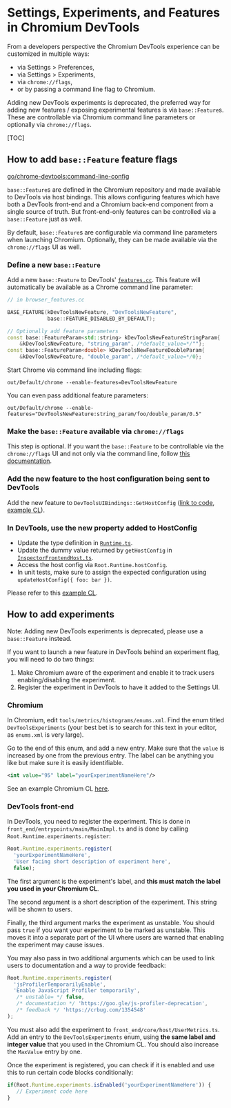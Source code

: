 # Settings, Experiments, and Features in Chromium DevTools

From a developers perspective the Chromium DevTools experience can be
customized in multiple ways:

* via Settings \> Preferences,
* via Settings \> Experiments,
* via `chrome://flags`,
* or by passing a command line flag to Chromium.

Adding new DevTools experiments is deprecated, the preferred way for adding new
features / exposing experimental features is via `base::Feature`s. These are
controllable via Chromium command line parameters or optionally via `chrome://flags`.


[TOC]

## How to add `base::Feature` feature flags

[go/chrome-devtools:command-line-config](http://go/chrome-devtools:command-line-config)

`base::Feature`s are defined in the Chromium repository and made available to
DevTools via host bindings. This allows configuring features which have both a
DevTools front-end and a Chromium back-end component from a single source of
truth. But front-end-only features can be controlled via a `base::Feature` just
as well.

By default, `base::Feature`s are configurable via command line parameters when
launching Chromium. Optionally, they can be made available via the `chrome://flags`
UI as well.

### Define a new `base::Feature`

Add a new `base::Feature` to DevTools' [`features.cc`](https://crsrc.org/c/chrome/browser/devtools/features.cc). This feature will automatically be available as a Chrome command line parameter:

```cxx
// in browser_features.cc

BASE_FEATURE(kDevToolsNewFeature, "DevToolsNewFeature",
             base::FEATURE_DISABLED_BY_DEFAULT);

// Optionally add feature parameters
const base::FeatureParam<std::string> kDevToolsNewFeatureStringParam{
    &kDevToolsNewFeature, "string_param", /*default_value=*/""};
const base::FeatureParam<double> kDevToolsNewFeatureDoubleParam{
    &kDevToolsNewFeature, "double_param", /*default_value=*/0};

```

Start Chrome via command line including flags:

```
out/Default/chrome --enable-features=DevToolsNewFeature
```

You can even pass additional feature parameters:

```
out/Default/chrome --enable-features="DevToolsNewFeature:string_param/foo/double_param/0.5"
```

### Make the `base::Feature` available via `chrome://flags`

This step is optional. If you want the `base::Feature` to be controllable via the `chrome://flags` UI and not only via the command line, follow [this documentation](https://chromium.googlesource.com/chromium/src/+/main/docs/how_to_add_your_feature_flag.md#step-2_adding-the-feature-flag-to-the-chrome_flags-ui).

### Add the new feature to the host configuration being sent to DevTools

 Add the new feature to `DevToolsUIBindings::GetHostConfig` ([link to code](https://crsrc.org/c/chrome/browser/devtools/devtools_ui_bindings.cc;l=1506;drc=dd0b2a0bee86088ec0d481bd8722c06edaaba4a4), [example CL](https://crrev.com/c/5625935)).

### In DevTools, use the new property added to HostConfig

* Update the type definition in [`Runtime.ts`](https://crsrc.org/c/third_party/devtools-frontend/src/front_end/core/root/Runtime.ts).
* Update the dummy value returned by `getHostConfig` in [`InspectorFrontendHost.ts`](https://crsrc.org/c/third_party/devtools-frontend/src/front_end/core/host/InspectorFrontendHost.ts).
* Access the host config via `Root.Runtime.hostConfig`.
* In unit tests, make sure to assign the expected configuration using `updateHostConfig({ foo: bar })`.

Please refer to this [example CL](https://crrev.com/c/5626314).

## How to add experiments

Note: Adding new DevTools experiments is deprecated, please use a `base::Feature` instead.

If you want to launch a new feature in DevTools behind an experiment flag, you
will need to do two things:

1.  Make Chromium aware of the experiment and enable it to track users
    enabling/disabling the experiment.
2.  Register the experiment in DevTools to have it added to the Settings UI.

### Chromium

In Chromium, edit `tools/metrics/histograms/enums.xml`. Find the enum titled
`DevToolsExperiments` (your best bet is to search for this text in your editor,
as `enums.xml` is very large).

Go to the end of this enum, and add a new entry. Make sure that the `value` is
increased by one from the previous entry. The label can be anything you like but
make sure it is easily identifiable.

```xml
<int value="95" label="yourExperimentNameHere"/>
```

See an example Chromium CL [here](https://crrev.com/c/4915777).

### DevTools front-end

In DevTools, you need to register the experiment. This is done in
`front_end/entrypoints/main/MainImpl.ts` and is done by calling
`Root.Runtime.experiments.register`:

```ts
Root.Runtime.experiments.register(
  'yourExperimentNameHere',
  'User facing short description of experiment here',
  false);
```

The first argument is the experiment's label, and **this must match the label
you used in your Chromium CL**.

The second argument is a short description of the experiment. This string will
be shown to users.

Finally, the third argument marks the experiment as unstable. You should pass
`true` if you want your experiment to be marked as unstable. This moves it into
a separate part of the UI where users are warned that enabling the experiment
may cause issues.

You may also pass in two additional arguments which can be used to link users to
documentation and a way to provide feedback:

```ts
Root.Runtime.experiments.register(
  'jsProfilerTemporarilyEnable',
  'Enable JavaScript Profiler temporarily',
   /* unstable= */ false,
   /* documentation */ 'https://goo.gle/js-profiler-deprecation',
   /* feedback */ 'https://crbug.com/1354548'
);
```

You must also add the experiment to `front_end/core/host/UserMetrics.ts`. Add an
entry to the `DevToolsExperiments` enum, using **the same label and integer
value** that you used in the Chromium CL. You should also increase the
`MaxValue` entry by one.

Once the experiment is registered, you can check if it is enabled and use this
to run certain code blocks conditionally:

```ts
if(Root.Runtime.experiments.isEnabled('yourExperimentNameHere')) {
   // Experiment code here
}
```
